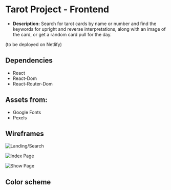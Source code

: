 # Tarot Project - Frontend

- **Description:** Search for tarot cards by name or number and find the keywords for upright and reverse interpretations, along with an image of the card, or get a random card pull for the day.

(to be deployed on Netlify)

## Dependencies

- React
- React-Dom
- React-Router-Dom

## Assets from:

- Google Fonts
- Pexels

## Wireframes

![Landing/Search]("./src/assets/src/assets/87DEEB20-C243-478C-9A54-673700CD4560.jpeg)

![Index Page]()

![Show Page]()

## Color scheme
